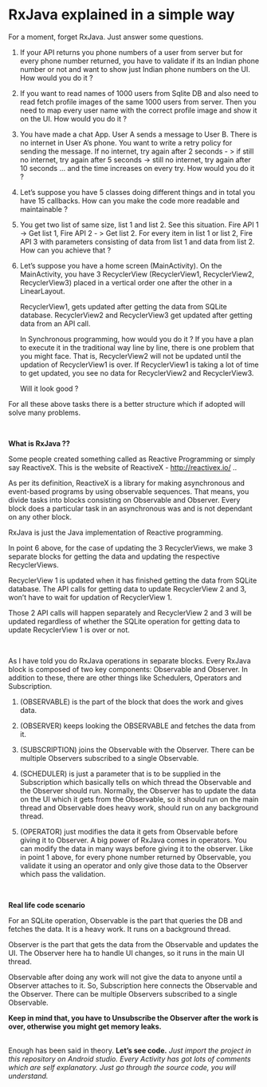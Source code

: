 # RxJava explained in a simple way

For a moment, forget RxJava.
Just answer some questions. <br/>


1. If your API returns you phone numbers of a user from server but for every phone number returned, you have to validate if its an Indian phone number or not and want to show just Indian phone numbers on the UI. How would you do it ?


2. If you want to read names of 1000 users from Sqlite DB and also need to read fetch profile images of the same 1000 users from server. Then you need to map every user name with the correct profile image and show it on the UI. How would you do it ?


3. You have made a chat App. User A sends a message to User B. There is no internet in User A’s phone. You want to write a retry policy for sending the message. If no internet, try again after 2 seconds - > if still no internet, try again after 5 seconds -> still no internet, try again after 10 seconds … and the time increases on every try. How would you do it ?


4. Let’s suppose you have 5 classes doing different things and in total you have 15 callbacks. How can you make the code more readable and maintainable ?


5. You get two list of same size, list 1 and list 2. See this situation. Fire API 1 -> Get list 1, Fire API 2 - > Get list 2.  For every item in list 1 or list 2,  Fire API 3 with parameters consisting of data from list 1 and data from list 2. How can you achieve that ?


6. Let’s suppose you have a home screen (MainActivity). On the MainActivity, you have 3 RecyclerView (RecyclerView1, RecyclerView2, RecyclerView3) placed in a vertical order one after the other in a LinearLayout. 

   RecyclerView1, gets updated after getting the data from SQLite database.
   RecyclerView2 and RecyclerView3 get updated after getting data from an API call.

   In Synchronous programming, how would you do it ? If you have a plan to execute it in the traditional way line by line,     there is one problem that you might face. That is, RecyclerView2 will not be updated until the updation of RecyclerView1 is  over. If RecyclerView1 is taking a lot of time to get updated, you see no data for RecyclerView2 and RecyclerView3.


   Will it look good ?



For all these above tasks there is a better structure which if adopted will solve many problems.

<br>

<strong>What is RxJava ??</strong>

Some people created something called as Reactive Programming or simply say ReactiveX. This is the website of ReactiveX - http://reactivex.io/ .. 

As per its definition, ReactiveX is a library for making asynchronous and event-based programs by using observable sequences. 
That means, you divide tasks into blocks consisting on Observable and Observer. Every block does a particular task in an asynchronous was and is not dependant on any other block.

RxJava is just the Java implementation of Reactive programming.

In point 6 above, for the case of updating the 3 RecyclerViews, we make 3 separate blocks for getting the data and updating the respective RecyclerViews. 

RecyclerView 1 is updated when it has finished getting the data from SQLite database. The API calls for getting data to update RecyclerView 2 and 3, won’t have to wait for updation of RecyclerView 1. 

Those 2 API calls will happen separately and RecyclerView 2 and 3 will be updated regardless of whether the SQLite operation for getting data to update RecyclerView 1 is over or not. 

<br>

As I have told you do RxJava operations in separate blocks. Every RxJava block is composed of two key components: Observable and Observer. In addition to these, there are other things like Schedulers, Operators and Subscription.

   1. (OBSERVABLE) is the part of the block that does the work and gives data.
     
   2. (OBSERVER) keeps looking the OBSERVABLE and fetches the data from it. 
    
   3. (SUBSCRIPTION) joins the Observable with the Observer. There can be multiple Observers subscribed to a single Observable.
     
   4. (SCHEDULER) is just a parameter that is to be supplied in the Subscription which basically tells on which thread the Observable and the Observer should run. Normally, the Observer has to update the data on the UI which it gets from the Observable, so it should run on the main thread and Observable does heavy work, should run on any background thread. 
    
   5. (OPERATOR) just modifies the data it gets from Observable before giving it to Observer. A big power of RxJava comes in operators. You can modify the data in many ways before giving it to the observer. Like in point 1 above, for every phone number returned by Observable, you validate it using an operator and only give those data to the Observer which pass the validation. 

<br>
    
<strong>Real life code scenario</strong>

For an SQLite operation, Observable is the part that queries the DB and fetches the data. It is a heavy work. It runs on a background thread.

Observer is the part that gets the data from the Observable and updates the UI. The Observer here ha to handle UI changes, so it runs in the main UI thread.

Observable after doing any work will not give the data to anyone until a Observer attaches to it. So, Subscription here connects the Observable and the Observer. There can be multiple Observers subscribed to a single Observable.

<b>Keep in mind that, you have to Unsubscribe the Observer after the work is over, otherwise you might get memory leaks. 
</b>
<br/><br/>


Enough has been said in theory. <b>Let’s see code.</b> <em>Just import the project in this repository on Android studio. Every Activity has got lots of comments which are self explanatory. Just go through the source code, you will understand. </em>

